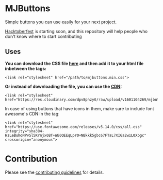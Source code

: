 # MJButtons
Simple buttons you can use easily for your next project.

[Hacktoberfest](https://hacktoberfest.digitalocean.com/) is starting soon, and this repository will help people who don't know where to start contributing

## Uses

**You can download the CSS file [here](http://www.manojcse.me/mjbutton.html) and then add it to your html file inbetween the <head> tags:**
  
  ```
  <link rel="stylesheet" href="/path/to/mjbuttons.min.css"> 
  ```
  
**Or instead of downloading the file, you can use the [CDN](https://en.wikipedia.org/wiki/Content_delivery_network):**

```
<link rel="stylesheet" href="https://res.cloudinary.com/dpv8phzy0/raw/upload/v1601104269/mjbuttons.min.css">
```

In case of using buttons that have icons in them, make sure to include font awesome's CDN in the <head> tag:
  
  ```
  <link rel="stylesheet" href="https://use.fontawesome.com/releases/v5.14.0/css/all.css" integrity="sha384-HzLeBuhoNPvSl5KYnjx0BT+WB0QEEqLprO+NBkkk5gbc67FTaL7XIGa2w1L0Xbgc"          crossorigin="anonymous">
   ```
   
   # Contribution
   Please see the [contributing guidelines](https://github.com/mjmaurya/MJButtons/blob/master/CONTRIBUTION.md) for details.
